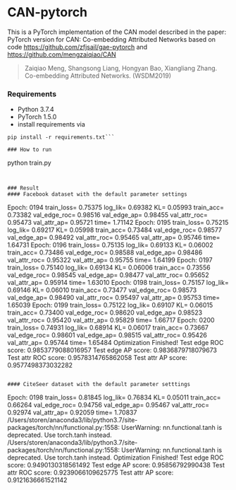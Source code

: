 # CAN-pytorch
This is a PyTorch implementation of the CAN model described in the paper:
PyTorch version for CAN: Co-embedding Attributed Networks based on code <https://github.com/zfjsail/gae-pytorch> and <https://github.com/mengzaiqiao/CAN> 
>Zaiqiao Meng, Shangsong Liang, Hongyan Bao, Xiangliang Zhang. Co-embedding Attributed Networks. (WSDM2019)


### Requirements
- Python 3.7.4
- PyTorch 1.5.0
- install requirements via 

```
pip install -r requirements.txt``` 

### How to run
```
python train.py
```


### Result 
#### Facebook dataset with the default parameter settings
```
Epoch: 0194 train_loss= 0.75375 log_lik= 0.69382 KL= 0.05993 train_acc= 0.73382 val_edge_roc= 0.98516 val_edge_ap= 0.98455 val_attr_roc= 0.95473 val_attr_ap= 0.95721 time= 1.71142
Epoch: 0195 train_loss= 0.75215 log_lik= 0.69217 KL= 0.05998 train_acc= 0.73484 val_edge_roc= 0.98577 val_edge_ap= 0.98492 val_attr_roc= 0.95465 val_attr_ap= 0.95746 time= 1.64731
Epoch: 0196 train_loss= 0.75135 log_lik= 0.69133 KL= 0.06002 train_acc= 0.73486 val_edge_roc= 0.98588 val_edge_ap= 0.98486 val_attr_roc= 0.95322 val_attr_ap= 0.95755 time= 1.64199
Epoch: 0197 train_loss= 0.75140 log_lik= 0.69134 KL= 0.06006 train_acc= 0.73556 val_edge_roc= 0.98545 val_edge_ap= 0.98477 val_attr_roc= 0.95652 val_attr_ap= 0.95914 time= 1.63010
Epoch: 0198 train_loss= 0.75157 log_lik= 0.69146 KL= 0.06010 train_acc= 0.73477 val_edge_roc= 0.98573 val_edge_ap= 0.98490 val_attr_roc= 0.95497 val_attr_ap= 0.95753 time= 1.65039
Epoch: 0199 train_loss= 0.75122 log_lik= 0.69107 KL= 0.06015 train_acc= 0.73400 val_edge_roc= 0.98620 val_edge_ap= 0.98523 val_attr_roc= 0.95420 val_attr_ap= 0.95829 time= 1.66717
Epoch: 0200 train_loss= 0.74931 log_lik= 0.68914 KL= 0.06017 train_acc= 0.73667 val_edge_roc= 0.98601 val_edge_ap= 0.98515 val_attr_roc= 0.95426 val_attr_ap= 0.95744 time= 1.65484
Optimization Finished!
Test edge ROC score: 0.9853779088016957
Test edge AP score: 0.9836879718079673
Test attr ROC score: 0.9578314765862058
Test attr AP score: 0.9577498373032282
```

#### CiteSeer dataset with the default parameter setttings  
```
Epoch: 0198 train_loss= 0.81845 log_lik= 0.76834 KL= 0.05011 train_acc= 0.66264 val_edge_roc= 0.94756 val_edge_ap= 0.95467 val_attr_roc= 0.92974 val_attr_ap= 0.92059 time= 1.70837
/Users/storen/anaconda3/lib/python3.7/site-packages/torch/nn/functional.py:1558: UserWarning: nn.functional.tanh is deprecated. Use torch.tanh instead.
/Users/storen/anaconda3/lib/python3.7/site-packages/torch/nn/functional.py:1558: UserWarning: nn.functional.tanh is deprecated. Use torch.tanh instead.
Optimization Finished!
Test edge ROC score: 0.9490130318561492
Test edge AP score: 0.95856792990438
Test attr ROC score: 0.9239066109625775
Test attr AP score: 0.9121636661521142
```
